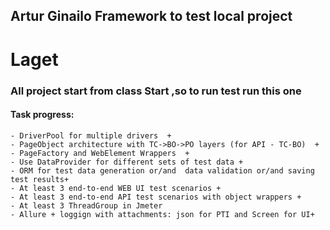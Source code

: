## Artur Ginailo Framework to test local project 
# Laget
### All project start from class Start ,so to run test run this one

#### Task progress:
    - DriverPool for multiple drivers  + 
    - PageObject architecture with TC->BO->PO layers (for API - TC-BO)  +
    - PageFactory and WebElement Wrappers  +
    - Use DataProvider for different sets of test data +
    - ORM for test data generation or/and  data validation or/and saving test results+
    - At least 3 end-to-end WEB UI test scenarios +
    - At least 3 end-to-end API test scenarios with object wrappers +
    - At least 3 ThreadGroup in Jmeter
    - Allure + loggign with attachments: json for PTI and Screen for UI+


